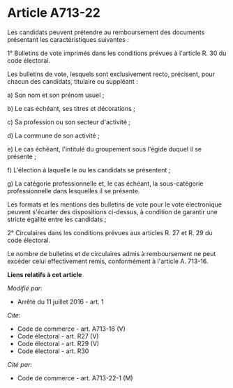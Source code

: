 # Article A713-22

Les candidats peuvent prétendre au remboursement des documents présentant les caractéristiques suivantes : 

1° Bulletins de vote imprimés dans les conditions prévues à l'article R. 30 du code électoral. 

Les bulletins de vote, lesquels sont exclusivement recto, précisent, pour chacun des candidats, titulaire ou suppléant : 

a) Son nom et son prénom usuel ; 

b) Le cas échéant, ses titres et décorations ; 

c) Sa profession ou son secteur d'activité ; 

d) La commune de son activité ; 

e) Le cas échéant, l'intitulé du groupement sous l'égide duquel il se présente ; 

f) L'élection à laquelle le ou les candidats se présentent ; 

g) La catégorie professionnelle et, le cas échéant, la sous-catégorie professionnelle dans lesquelles il se présente. 

Les formats et les mentions des bulletins de vote pour le vote électronique peuvent s'écarter des dispositions ci-dessus, à
condition de garantir une stricte égalité entre les candidats ; 

2° Circulaires dans les conditions prévues aux articles R. 27 et R. 29 du code électoral. 

Le nombre de bulletins et de circulaires admis à remboursement ne peut excéder celui effectivement remis, conformément à
l'article A. 713-16.

**Liens relatifs à cet article**

_Modifié par_:

  - Arrêté du 11 juillet 2016 - art. 1

_Cite_:

  - Code de commerce - art. A713-16 (V)
  - Code électoral - art. R27 (V)
  - Code électoral - art. R29 (V)
  - Code électoral - art. R30

_Cité par_:

  - Code de commerce - art. A713-22-1 (M)
